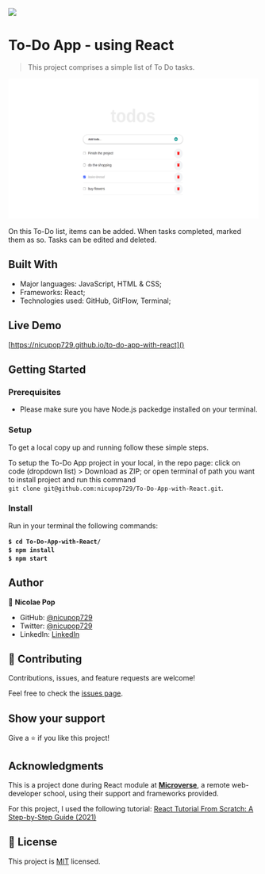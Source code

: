 ![](https://img.shields.io/badge/Microverse-blueviolet)

# To-Do App - using React

> This project comprises a simple list of To Do tasks.

![screenshot](./src/assets/to-do-app.jpg)

On this To-Do list, items can be added. When tasks completed, marked them as so. Tasks can be edited and deleted.

## Built With

- Major languages: JavaScript, HTML & CSS;
- Frameworks: React;
- Technologies used: GitHub, GitFlow, Terminal;

## Live Demo

[https://nicupop729.github.io/to-do-app-with-react]()

## Getting Started

### Prerequisites

- Please make sure you have Node.js packedge installed on your terminal.

### Setup

To get a local copy up and running follow these simple steps.

To setup the To-Do App project in your local, in the repo page:
click on code (dropdown list) > Download as ZIP;
or open terminal of path you want to install project and run this command <br>
`git clone git@github.com:nicupop729/To-Do-App-with-React.git`.

### Install

Run in your terminal the following commands:

**`$ cd To-Do-App-with-React/`**<br>
**`$ npm install`**<br>
**`$ npm start`**

## Author

👤 **Nicolae Pop**

- GitHub: [@nicupop729](https://github.com/nicupop729)
- Twitter: [@nicupop729](https://twitter.com/nicupop729)
- LinkedIn: [LinkedIn](https://www.linkedin.com/in/nicolae-pop/)

## 🤝 Contributing

Contributions, issues, and feature requests are welcome!

Feel free to check the [issues page](https://github.com/nicupop729/To-Do-App-with-React/issues).

## Show your support

Give a ⭐️ if you like this project!

## Acknowledgments

This is a project done during React module at **[Microverse](https://www.microverse.org/)**, a remote web-developer school, using their support and frameworks provided.

For this project, I used the following tutorial: [React Tutorial From Scratch: A Step-by-Step Guide (2021)](https://ibaslogic.com/react-tutorial-for-beginners/)

## 📝 License

This project is [MIT](./MIT.md) licensed.
